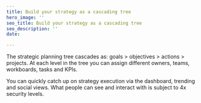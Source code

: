 ```yaml
---
title: Build your strategy as a cascading tree
hero_image: ''
seo_title: Build your strategy as a cascading tree
seo_description: ''
date: 

---
```

The strategic planning tree cascades as: goals > objectives > actions > projects. At each level in the tree you can assign different owners, teams, workboards, tasks and KPIs.

You can quickly catch up on strategy execution via the dashboard, trending and social views. What people can see and interact with is subject to 4x security levels.